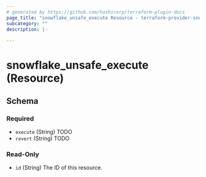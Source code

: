 ```yaml
---
# generated by https://github.com/hashicorp/terraform-plugin-docs
page_title: "snowflake_unsafe_execute Resource - terraform-provider-snowflake"
subcategory: ""
description: |-
  
---
```


# snowflake_unsafe_execute (Resource)





<!-- schema generated by tfplugindocs -->
## Schema

### Required

- `execute` (String) TODO
- `revert` (String) TODO

### Read-Only

- `id` (String) The ID of this resource.

